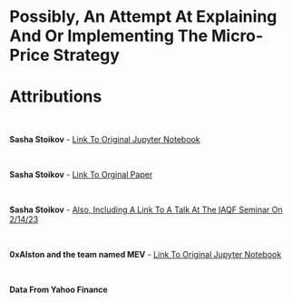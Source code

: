 # Possibly, An Attempt At Explaining And Or Implementing The Micro-Price Strategy


# Attributions


<div>&nbsp;</div>

<b>Sasha Stoikov</b> - [Link To Original Jupyter Notebook](https://github.com/sstoikov/microprice/blob/master/Microprice%20-%20Big%20Data%20Conference.ipynb)

<div>&nbsp;</div>

<b>Sasha Stoikov</b> - [Link To Orginal Paper](https://papers.ssrn.com/sol3/papers.cfm?abstract_id=2970694)

<div>&nbsp;</div>

<b>Sasha Stoikov</b> - [Also, Including A Link To A Talk At The IAQF Seminar On 2/14/23](https://www.youtube.com/watch?v=S7eig5VXFpY)

<div>&nbsp;</div>

<b>0xAlston and the team named MEV</b> - [Link To Original Jupyter Notebook](https://github.com/0xAlston/imc_prosperity_trading_bot/blob/main/eda/micro_price_implementation.ipynb)

<div>&nbsp;</div>

<b>Data From Yahoo Finance</b>

<div>&nbsp;</div>
